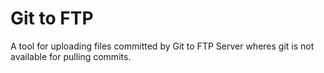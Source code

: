 # Git to FTP
A tool for uploading files committed by Git to FTP Server wheres git is not available for pulling commits.
